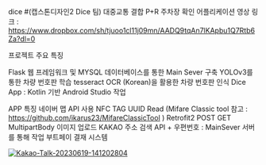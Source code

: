 dice
#(캡스톤디자인2 Dice 팀) 대중교통 결합 P+R 주차장 확인 어플리케이션
영상 링크 : https://www.dropbox.com/sh/tjuoo1cl11j09mn/AADQ9tqAn7lKApbu1Q7Rtb6Za?dl=0
 
프로젝트 주요 특징
	
Flask 웹 프레임워크 및 MYSQL 데이터베이스를 통한 Main Sever 구축
YOLOv3를 통한 차량 번호판 학습
tesseract OCR (Korean)을 활용한 차량 번호판 인식
Dice App : Kotlin 기반 Android Studio 작업

APP 특징
    네이버 맵 API 사용
    NFC TAG UUID Read (Mifare Classic tool 참고 : https://github.com/ikarus23/MifareClassicTool )
    Retrofit2 POST GET MultipartBody 이미지 업로드
    KAKAO 주소 검색 API + 우편번호 : MainSever 서버를 통해 작업
    부트페이 결재 시스템

<a href="https://ibb.co/7k44LCw"><img src="https://i.ibb.co/XY88MLh/Kakao-Talk-20230619-141202804.jpg" alt="Kakao-Talk-20230619-141202804" border="0"></a>
